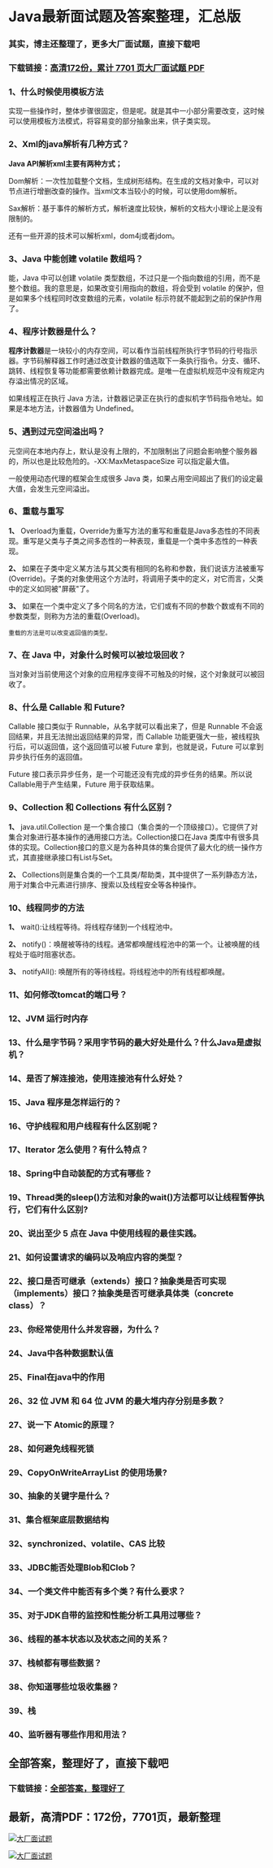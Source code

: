 # Java最新面试题及答案整理，汇总版

### 其实，博主还整理了，更多大厂面试题，直接下载吧

### 下载链接：[高清172份，累计 7701 页大厂面试题  PDF](https://github.com/souyunku/DevBooks/blob/master/docs/index.md)



### 1、什么时候使用模板方法

实现一些操作时，整体步骤很固定，但是呢。就是其中一小部分需要改变，这时候可以使用模板方法模式，将容易变的部分抽象出来，供子类实现。


### 2、Xml的java解析有几种方式？

**Java API解析xml主要有两种方式；**

Dom解析：一次性加载整个文档，生成树形结构。在生成的文档对象中，可以对节点进行增删改查的操作。当xml文本当较小的时候，可以使用dom解析。

Sax解析：基于事件的解析方式，解析速度比较快，解析的文档大小理论上是没有限制的。

还有一些开源的技术可以解析xml，dom4j或者jdom。


### 3、Java 中能创建 volatile 数组吗？

能，Java 中可以创建 volatile 类型数组，不过只是一个指向数组的引用，而不是整个数组。我的意思是，如果改变引用指向的数组，将会受到 volatile 的保护，但是如果多个线程同时改变数组的元素，volatile 标示符就不能起到之前的保护作用了。


### 4、程序计数器是什么？

**程序计数器**是一块较小的内存空间，可以看作当前线程所执行字节码的行号指示器。字节码解释器工作时通过改变计数器的值选取下一条执行指令。分支、循环、跳转、线程恢复等功能都需要依赖计数器完成。是唯一在虚拟机规范中没有规定内存溢出情况的区域。

如果线程正在执行 Java 方法，计数器记录正在执行的虚拟机字节码指令地址。如果是本地方法，计数器值为 Undefined。


### 5、遇到过元空间溢出吗？

元空间在本地内存上，默认是没有上限的，不加限制出了问题会影响整个服务器的，所以也是比较危险的。-XX:MaxMetaspaceSize 可以指定最大值。

一般使用动态代理的框架会生成很多 Java 类，如果占用空间超出了我们的设定最大值，会发生元空间溢出。


### 6、重载与重写

**1、** Overload为重载，Override为重写方法的重写和重载是Java多态性的不同表现。重写是父类与子类之间多态性的一种表现，重载是一个类中多态性的一种表现。

**2、** 如果在子类中定义某方法与其父类有相同的名称和参数，我们说该方法被重写 (Override)。子类的对象使用这个方法时，将调用子类中的定义，对它而言，父类中的定义如同被"屏蔽"了。

**3、** 如果在一个类中定义了多个同名的方法，它们或有不同的参数个数或有不同的参数类型，则称为方法的重载(Overload)。

```
重载的方法是可以改变返回值的类型。
```


### 7、在 Java 中，对象什么时候可以被垃圾回收？

当对象对当前使用这个对象的应用程序变得不可触及的时候，这个对象就可以被回收了。


### 8、什么是 Callable 和 Future?

Callable 接口类似于 Runnable，从名字就可以看出来了，但是 Runnable 不会返回结果，并且无法抛出返回结果的异常，而 Callable 功能更强大一些，被线程执行后，可以返回值，这个返回值可以被 Future 拿到，也就是说，Future 可以拿到异步执行任务的返回值。

Future 接口表示异步任务，是一个可能还没有完成的异步任务的结果。所以说 Callable用于产生结果，Future 用于获取结果。


### 9、Collection 和 Collections 有什么区别？

**1、** java.util.Collection 是一个集合接口（集合类的一个顶级接口）。它提供了对集合对象进行基本操作的通用接口方法。Collection接口在Java 类库中有很多具体的实现。Collection接口的意义是为各种具体的集合提供了最大化的统一操作方式，其直接继承接口有List与Set。

**2、** Collections则是集合类的一个工具类/帮助类，其中提供了一系列静态方法，用于对集合中元素进行排序、搜索以及线程安全等各种操作。


### 10、线程同步的方法

**1、** wait():让线程等待。将线程存储到一个线程池中。

**2、** notify()：唤醒被等待的线程。通常都唤醒线程池中的第一个。让被唤醒的线程处于临时阻塞状态。

**3、** notifyAll(): 唤醒所有的等待线程。将线程池中的所有线程都唤醒。


### 11、如何修改tomcat的端口号？
### 12、JVM 运行时内存
### 13、什么是字节码？采用字节码的最大好处是什么？什么Java是虚拟机？
### 14、是否了解连接池，使用连接池有什么好处？
### 15、Java 程序是怎样运行的？
### 16、守护线程和用户线程有什么区别呢？
### 17、Iterator 怎么使用？有什么特点？
### 18、Spring中自动装配的方式有哪些？
### 19、Thread类的sleep()方法和对象的wait()方法都可以让线程暂停执行，它们有什么区别?
### 20、说出至少 5 点在 Java 中使用线程的最佳实践。
### 21、如何设置请求的编码以及响应内容的类型？
### 22、接口是否可继承（extends）接口？抽象类是否可实现（implements）接口？抽象类是否可继承具体类（concrete class）？
### 23、你经常使用什么并发容器，为什么？
### 24、Java中各种数据默认值
### 25、Final在java中的作用
### 26、32 位 JVM 和 64 位 JVM 的最大堆内存分别是多数？
### 27、说一下 Atomic的原理？
### 28、如何避免线程死锁
### 29、CopyOnWriteArrayList 的使用场景?
### 30、抽象的关键字是什么？
### 31、集合框架底层数据结构
### 32、synchronized、volatile、CAS 比较
### 33、JDBC能否处理Blob和Clob？
### 34、一个类文件中能否有多个类？有什么要求？
### 35、对于JDK自带的监控和性能分析工具用过哪些？
### 36、线程的基本状态以及状态之间的关系？
### 37、栈帧都有哪些数据？
### 38、你知道哪些垃圾收集器？
### 39、栈
### 40、监听器有哪些作用和用法？




## 全部答案，整理好了，直接下载吧

### 下载链接：[全部答案，整理好了](https://www.souyunku.com/wp-content/uploads/weixin/githup-weixin-2.png)




## 最新，高清PDF：172份，7701页，最新整理

[![大厂面试题](https://www.souyunku.com/wp-content/uploads/weixin/mst.png "架构师专栏")](https://www.souyunku.com/wp-content/uploads/weixin/githup-weixin.png "架构师专栏")

[![大厂面试题](https://www.souyunku.com/wp-content/uploads/weixin/githup-weixin.png "架构师专栏")](https://www.souyunku.com/wp-content/uploads/weixin/githup-weixin.png "架构师专栏")
